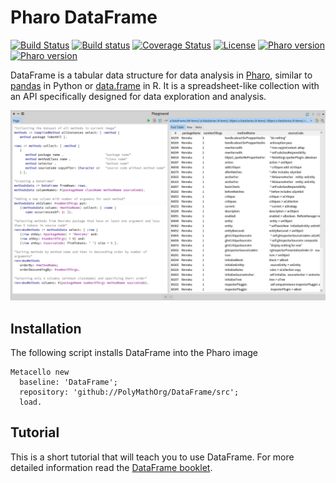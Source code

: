 # Pharo DataFrame
[![Build Status](https://travis-ci.org/PolyMathOrg/DataFrame.svg?branch=master)](https://travis-ci.org/PolyMathOrg/DataFrame)
[![Build status](https://ci.appveyor.com/api/projects/status/1wdnjvmlxfbml8qo?svg=true)](https://ci.appveyor.com/project/olekscode/dataframe)
[![Coverage Status](https://coveralls.io/repos/github/PolyMathOrg/DataFrame/badge.svg?branch=master)](https://coveralls.io/github/PolyMathOrg/DataFrame?branch=master)
[![License](https://img.shields.io/badge/license-MIT-blue.svg)](https://raw.githubusercontent.com/PolyMathOrg/DataFrame/master/LICENSE)
[![Pharo version](https://img.shields.io/badge/Pharo-6.1-%23aac9ff.svg)](https://pharo.org/download)
[![Pharo version](https://img.shields.io/badge/Pharo-7.0-%23aac9ff.svg)](https://pharo.org/download)

DataFrame is a tabular data structure for data analysis in [Pharo](https://pharo.org/), similar to [pandas](https://pandas.pydata.org/) in Python or [data.frame](https://www.rdocumentation.org/packages/base/versions/3.5.2/topics/data.frame) in R. It is a spreadsheet-like collection with an API specifically designed for data exploration and analysis.

[![Screenshot](img/example.png)](https://raw.githubusercontent.com/PolyMathOrg/DataFrame/master/img/example.png)

## Installation
The following script installs DataFrame into the Pharo image

```smalltalk
Metacello new
  baseline: 'DataFrame';
  repository: 'github://PolyMathOrg/DataFrame/src';
  load.
```

## Tutorial

This is a short tutorial that will teach you to use DataFrame. For more detailed information read the [DataFrame booklet](https://github.com/SquareBracketAssociates/Booklet-DataFrame).
